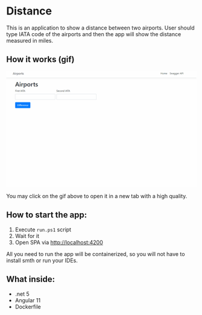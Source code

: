 # Distance

This is an application to show a distance between two airports. User should type IATA code of the airports and then the app will show the distance measured in miles.

## How it works (gif)

![gif](airports.gif)

You may click on the gif above to open it in a new tab with a high quality.

## How to start the app:

1. Execute `run.ps1` script
2. Wait for it
3. Open SPA via [http://localhost:4200](http://localhost:4200)

All you need to run the app will be containerized, so you will not have to install smth or run your IDEs.

## What inside:

- .net 5
- Angular 11
- Dockerfile
